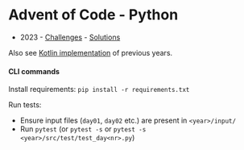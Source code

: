 # Advent of Code - Python

* 2023 - [Challenges](https://adventofcode.com/2023) - [Solutions](https://github.com/JiriBakker/advent-of-code-python/tree/master/2023/src/main)

Also see [Kotlin implementation](https://github.com/JiriBakker/advent-of-code-kotlin) of previous years.

#### CLI commands

Install requirements: `pip install -r requirements.txt`

Run tests: 
 * Ensure input files (`day01`, `day02` etc.) are present in `<year>/input/`
 * Run `pytest` (or `pytest -s` or `pytest -s <year>/src/test/test_day<nr>.py`)